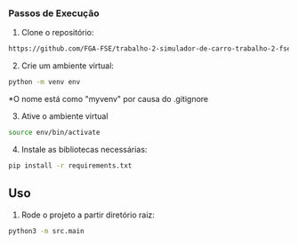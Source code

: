 ### Passos de Execução

1. Clone o repositório:
```sh
https://github.com/FGA-FSE/trabalho-2-simulador-de-carro-trabalho-2-fse-gustavo-melo.git
```
2. Crie um ambiente virtual:
```sh
python -m venv env
``` 
*O nome está como "myvenv" por causa do .gitignore

3. Ative o ambiente virtual
```sh
source env/bin/activate
```

4. Instale as bibliotecas necessárias:
```sh
pip install -r requirements.txt
```

## Uso

1. Rode o projeto a partir diretório raiz:

```sh
python3 -m src.main
```